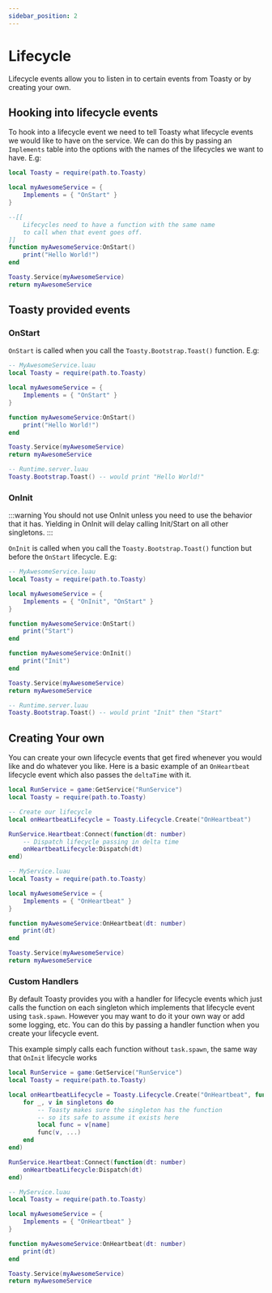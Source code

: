 ```yaml
---
sidebar_position: 2
---
```


# Lifecycle

Lifecycle events allow you to listen in to certain events from Toasty or by creating your own.

## Hooking into lifecycle events

To hook into a lifecycle event we need to tell Toasty what lifecycle events we would like to have on the service. We can do this by passing an `Implements` table into the options with the names of the lifecycles we want to have. E.g:

```lua
local Toasty = require(path.to.Toasty)

local myAwesomeService = {
	Implements = { "OnStart" }
}

--[[
	Lifecycles need to have a function with the same name
	to call when that event goes off.
]]
function myAwesomeService:OnStart()
	print("Hello World!")
end

Toasty.Service(myAwesomeService)
return myAwesomeService
```

## Toasty provided events

### OnStart

`OnStart` is called when you call the `Toasty.Bootstrap.Toast()` function. E.g:

```lua
-- MyAwesomeService.luau
local Toasty = require(path.to.Toasty)

local myAwesomeService = {
	Implements = { "OnStart" }
}

function myAwesomeService:OnStart()
	print("Hello World!")
end

Toasty.Service(myAwesomeService)
return myAwesomeService

-- Runtime.server.luau
Toasty.Bootstrap.Toast() -- would print "Hello World!"
```

### OnInit

:::warning
You should not use OnInit unless you need to use the behavior that it has. Yielding in OnInit will delay calling Init/Start on all other singletons.
:::

`OnInit` is called when you call the `Toasty.Bootstrap.Toast()` function but before the `OnStart` lifecycle. E.g:

```lua
-- MyAwesomeService.luau
local Toasty = require(path.to.Toasty)

local myAwesomeService = {
	Implements = { "OnInit", "OnStart" }
}

function myAwesomeService:OnStart()
	print("Start")
end

function myAwesomeService:OnInit()
	print("Init")
end

Toasty.Service(myAwesomeService)
return myAwesomeService

-- Runtime.server.luau
Toasty.Bootstrap.Toast() -- would print "Init" then "Start"
```

## Creating Your own

You can create your own lifecycle events that get fired whenever you would like and do whatever you like. Here is a basic example of an `OnHeartbeat` lifecycle event which also passes the `deltaTime` with it.

```lua
local RunService = game:GetService("RunService")
local Toasty = require(path.to.Toasty)

-- Create our lifecycle
local onHeartbeatLifecycle = Toasty.Lifecycle.Create("OnHeartbeat")

RunService.Heartbeat:Connect(function(dt: number)
	-- Dispatch lifecycle passing in delta time
	onHeartbeatLifecycle:Dispatch(dt)
end)

-- MyService.luau
local Toasty = require(path.to.Toasty)

local myAwesomeService = {
	Implements = { "OnHeartbeat" }
}

function myAwesomeService:OnHeartbeat(dt: number)
	print(dt)
end

Toasty.Service(myAwesomeService)
return myAwesomeService
```

### Custom Handlers

By default Toasty provides you with a handler for lifecycle events which just calls the function on each singleton which implements that lifecycle event using `task.spawn`. However you may want to do it your own way or add some logging, etc. You can do this by passing a handler function when you create your lifecycle event.

This example simply calls each function without `task.spawn`, the same way that `OnInit` lifecycle works
```lua
local RunService = game:GetService("RunService")
local Toasty = require(path.to.Toasty)

local onHeartbeatLifecycle = Toasty.Lifecycle.Create("OnHeartbeat", function(singletons, name: string, ...: any)
	for _, v in singletons do
		-- Toasty makes sure the singleton has the function
		-- so its safe to assume it exists here
		local func = v[name]
		func(v, ...)
	end
end)

RunService.Heartbeat:Connect(function(dt: number)
	onHeartbeatLifecycle:Dispatch(dt)
end)

-- MyService.luau
local Toasty = require(path.to.Toasty)

local myAwesomeService = {
	Implements = { "OnHeartbeat" }
}

function myAwesomeService:OnHeartbeat(dt: number)
	print(dt)
end

Toasty.Service(myAwesomeService)
return myAwesomeService
```